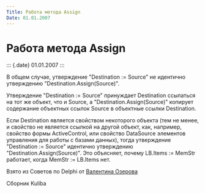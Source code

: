 ```yaml
---
Title: Работа метода Assign
Date: 01.01.2007
---
```



Работа метода Assign
====================

::: {.date}
01.01.2007
:::

В общем случае, утверждение "Destination := Source" не идентично
утверждению "Destination.Assign(Source)".

Утверждение "Destination := Source" принуждает Destination ссылаться
на тот же объект, что и Source, а "Destination.Assign(Source)"
копирует содержание объектных ссылок Source в объектные ссылки
Destination.

Если Destination является свойством некоторого объекта (тем не менее, и
свойство не является ссылкой на другой объект, как, например, свойство
формы ActiveControl, или свойство DataSource элементов управления для
работы с базами данных), тогда утверждение "Destination := Source"
идентично утверждению "Destination.Assign(Source)". Это объясняет,
почему LB.Items := MemStr работает, когда MemStr := LB.Items нет.

Взято из Советов по Delphi от [Валентина Озерова](mailto:webmaster@webinspector.com)

Сборник Kuliba
